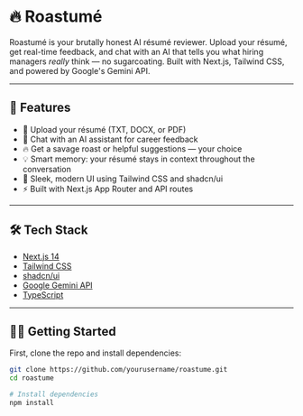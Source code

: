 # 🔥 Roastumé

Roastumé is your brutally honest AI résumé reviewer. Upload your résumé, get real-time feedback, and chat with an AI that tells you what hiring managers *really* think — no sugarcoating. Built with Next.js, Tailwind CSS, and powered by Google's Gemini API.

---

## 🚀 Features

- 📝 Upload your résumé (TXT, DOCX, or PDF)
- 🤖 Chat with an AI assistant for career feedback
- 🔥 Get a savage roast or helpful suggestions — your choice
- 💡 Smart memory: your résumé stays in context throughout the conversation
- 🎨 Sleek, modern UI using Tailwind CSS and shadcn/ui
- ⚡ Built with Next.js App Router and API routes

---

## 🛠 Tech Stack

- [Next.js 14](https://nextjs.org)
- [Tailwind CSS](https://tailwindcss.com)
- [shadcn/ui](https://ui.shadcn.com)
- [Google Gemini API](https://makersuite.google.com/app)
- [TypeScript](https://www.typescriptlang.org)

---

## 🧑‍💻 Getting Started

First, clone the repo and install dependencies:

```bash
git clone https://github.com/yourusername/roastume.git
cd roastume

# Install dependencies
npm install
